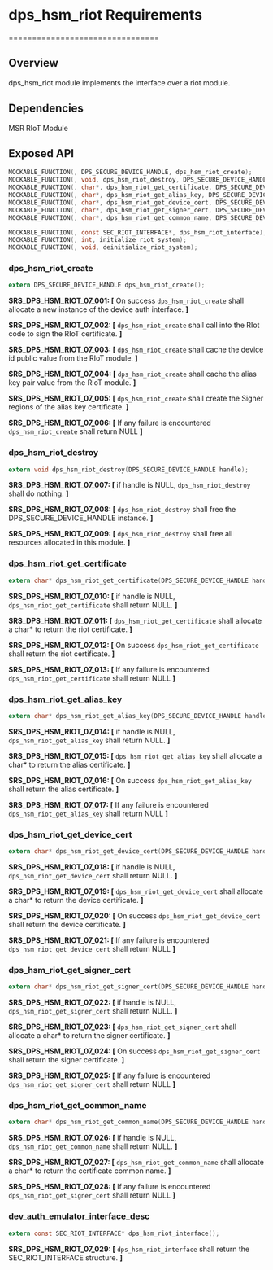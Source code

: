 # dps_hsm_riot Requirements

================================

## Overview

dps_hsm_riot module implements the interface over a riot module.

## Dependencies

MSR RIoT Module

## Exposed API

```c
MOCKABLE_FUNCTION(, DPS_SECURE_DEVICE_HANDLE, dps_hsm_riot_create);
MOCKABLE_FUNCTION(, void, dps_hsm_riot_destroy, DPS_SECURE_DEVICE_HANDLE, handle);
MOCKABLE_FUNCTION(, char*, dps_hsm_riot_get_certificate, DPS_SECURE_DEVICE_HANDLE, handle);
MOCKABLE_FUNCTION(, char*, dps_hsm_riot_get_alias_key, DPS_SECURE_DEVICE_HANDLE, handle);
MOCKABLE_FUNCTION(, char*, dps_hsm_riot_get_device_cert, DPS_SECURE_DEVICE_HANDLE, handle);
MOCKABLE_FUNCTION(, char*, dps_hsm_riot_get_signer_cert, DPS_SECURE_DEVICE_HANDLE, handle);
MOCKABLE_FUNCTION(, char*, dps_hsm_riot_get_common_name, DPS_SECURE_DEVICE_HANDLE, handle);

MOCKABLE_FUNCTION(, const SEC_RIOT_INTERFACE*, dps_hsm_riot_interface);
MOCKABLE_FUNCTION(, int, initialize_riot_system);
MOCKABLE_FUNCTION(, void, deinitialize_riot_system);
```

### dps_hsm_riot_create

```c
extern DPS_SECURE_DEVICE_HANDLE dps_hsm_riot_create();
```

**SRS_DPS_HSM_RIOT_07_001: [** On success `dps_hsm_riot_create` shall allocate a new instance of the device auth interface. **]**

**SRS_DPS_HSM_RIOT_07_002: [** `dps_hsm_riot_create` shall call into the RIot code to sign the RIoT certificate. **]**

**SRS_DPS_HSM_RIOT_07_003: [** `dps_hsm_riot_create` shall cache the device id public value from the RIoT module. **]**

**SRS_DPS_HSM_RIOT_07_004: [** `dps_hsm_riot_create` shall cache the alias key pair value from the RIoT module. **]**

**SRS_DPS_HSM_RIOT_07_005: [** `dps_hsm_riot_create` shall create the Signer regions of the alias key certificate. **]**

**SRS_DPS_HSM_RIOT_07_006: [** If any failure is encountered `dps_hsm_riot_create` shall return NULL **]**


### dps_hsm_riot_destroy

```c
extern void dps_hsm_riot_destroy(DPS_SECURE_DEVICE_HANDLE handle);
```

**SRS_DPS_HSM_RIOT_07_007: [** if handle is NULL, `dps_hsm_riot_destroy` shall do nothing. **]**

**SRS_DPS_HSM_RIOT_07_008: [** `dps_hsm_riot_destroy` shall free the DPS_SECURE_DEVICE_HANDLE instance. **]**

**SRS_DPS_HSM_RIOT_07_009: [** `dps_hsm_riot_destroy` shall free all resources allocated in this module. **]**


### dps_hsm_riot_get_certificate

```c
extern char* dps_hsm_riot_get_certificate(DPS_SECURE_DEVICE_HANDLE handle);
```

**SRS_DPS_HSM_RIOT_07_010: [** if handle is NULL, `dps_hsm_riot_get_certificate` shall return NULL. **]**

**SRS_DPS_HSM_RIOT_07_011: [** `dps_hsm_riot_get_certificate` shall allocate a char* to return the riot certificate. **]**

**SRS_DPS_HSM_RIOT_07_012: [** On success `dps_hsm_riot_get_certificate` shall return the riot certificate. **]**

**SRS_DPS_HSM_RIOT_07_013: [** If any failure is encountered `dps_hsm_riot_get_certificate` shall return NULL **]**

### dps_hsm_riot_get_alias_key

```c
extern char* dps_hsm_riot_get_alias_key(DPS_SECURE_DEVICE_HANDLE handle);
```

**SRS_DPS_HSM_RIOT_07_014: [** if handle is NULL, `dps_hsm_riot_get_alias_key` shall return NULL. **]**

**SRS_DPS_HSM_RIOT_07_015: [** `dps_hsm_riot_get_alias_key` shall allocate a char* to return the alias certificate. **]**

**SRS_DPS_HSM_RIOT_07_016: [** On success `dps_hsm_riot_get_alias_key` shall return the alias certificate. **]**

**SRS_DPS_HSM_RIOT_07_017: [** If any failure is encountered `dps_hsm_riot_get_alias_key` shall return NULL **]**

### dps_hsm_riot_get_device_cert

```c
extern char* dps_hsm_riot_get_device_cert(DPS_SECURE_DEVICE_HANDLE handle);
```

**SRS_DPS_HSM_RIOT_07_018: [** if handle is NULL, `dps_hsm_riot_get_device_cert` shall return NULL. **]**

**SRS_DPS_HSM_RIOT_07_019: [** `dps_hsm_riot_get_device_cert` shall allocate a char* to return the device certificate. **]**

**SRS_DPS_HSM_RIOT_07_020: [** On success `dps_hsm_riot_get_device_cert` shall return the device certificate. **]**

**SRS_DPS_HSM_RIOT_07_021: [** If any failure is encountered `dps_hsm_riot_get_device_cert` shall return NULL **]**

### dps_hsm_riot_get_signer_cert

```c
extern char* dps_hsm_riot_get_signer_cert(DPS_SECURE_DEVICE_HANDLE handle);
```

**SRS_DPS_HSM_RIOT_07_022: [** if handle is NULL, `dps_hsm_riot_get_signer_cert` shall return NULL. **]**

**SRS_DPS_HSM_RIOT_07_023: [** `dps_hsm_riot_get_signer_cert` shall allocate a char* to return the signer certificate. **]**

**SRS_DPS_HSM_RIOT_07_024: [** On success `dps_hsm_riot_get_signer_cert` shall return the signer certificate. **]**

**SRS_DPS_HSM_RIOT_07_025: [** If any failure is encountered `dps_hsm_riot_get_signer_cert` shall return NULL **]**

### dps_hsm_riot_get_common_name

```c
extern char* dps_hsm_riot_get_common_name(DPS_SECURE_DEVICE_HANDLE handle);
```

**SRS_DPS_HSM_RIOT_07_026: [** if handle is NULL, `dps_hsm_riot_get_common_name` shall return NULL. **]**

**SRS_DPS_HSM_RIOT_07_027: [** `dps_hsm_riot_get_common_name` shall allocate a char* to return the certificate common name. **]**

**SRS_DPS_HSM_RIOT_07_028: [** If any failure is encountered `dps_hsm_riot_get_signer_cert` shall return NULL **]**


### dev_auth_emulator_interface_desc

```c
extern const SEC_RIOT_INTERFACE* dps_hsm_riot_interface();
```

**SRS_DPS_HSM_RIOT_07_029: [** `dps_hsm_riot_interface` shall return the SEC_RIOT_INTERFACE structure. **]**
